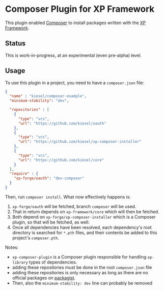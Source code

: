 # Composer Plugin for XP Framework

This plugin enabled [Composer](http://getcomposer.org/) to install packages written with
the [XP Framework](http://xp-framework.net/).

## Status

This is work-in-progress, at an experimental (even pre-alpha) level.

## Usage

To use this plugin in a project, you need to have a `composer.json` file:

```json
{
  "name" : "kiesel/composer-example",
  "minimum-stability": "dev",

  "repositories" : [
    {
      "type": "vcs",
      "url": "https://github.com/kiesel/oauth"
    },
    {
      "type": "vcs",
      "url": "https://github.com/kiesel/xp-composer-installer"
    },
    {
      "type": "vcs",
      "url": "https://github.com/kiesel/core"
    }
  ],
  "require" : {
    "xp-forge/oauth": "dev-composer"
  }
}
```

Then, run `composer install`. What now effectively happens is:

1. `xp-forge/oauth` will be fetched, branch `composer` will be used.
2. That in return depends on `xp-framework/core` which will then be fetched.
3. Both depend on `xp-forge/xp-composer-installer` which is a Composer plugin,
   so that will be fetched, as well.
4. Once all dependencies have been resolved, each dependency's root directory
   is searched for `*.pth` files, and their contents be added to
   this project's `composer.pth`.

Notes:

* `xp-composer-plugin` is a Composer plugin responsible for handling `xp-library` types
  of dependencies.
* adding these repositories must be done in the root `composer.json` file
* adding these repositories is only necessary as long as there are no official
  packages on [packagist](http://packagist.org).
* Then, also the `minimum-stability: dev` line can probably be removed